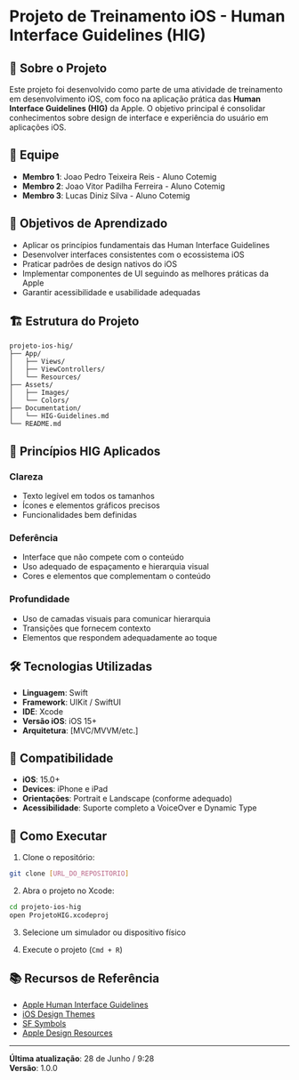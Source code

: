 # Projeto de Treinamento iOS - Human Interface Guidelines (HIG)

## 📱 Sobre o Projeto

Este projeto foi desenvolvido como parte de uma atividade de treinamento em desenvolvimento iOS, com foco na aplicação prática das **Human Interface Guidelines (HIG)** da Apple. O objetivo principal é consolidar conhecimentos sobre design de interface e experiência do usuário em aplicações iOS.

## 👥 Equipe

- **Membro 1**: Joao Pedro Teixeira Reis - Aluno Cotemig
- **Membro 2**: Joao Vitor Padilha Ferreira - Aluno Cotemig  
- **Membro 3**: Lucas Diniz Silva - Aluno Cotemig

## 🎯 Objetivos de Aprendizado

- Aplicar os princípios fundamentais das Human Interface Guidelines
- Desenvolver interfaces consistentes com o ecossistema iOS
- Praticar padrões de design nativos do iOS
- Implementar componentes de UI seguindo as melhores práticas da Apple
- Garantir acessibilidade e usabilidade adequadas

## 🏗️ Estrutura do Projeto

```
projeto-ios-hig/
├── App/
│   ├── Views/
│   ├── ViewControllers/
│   └── Resources/
├── Assets/
│   ├── Images/
│   └── Colors/
├── Documentation/
│   └── HIG-Guidelines.md
└── README.md
```

## 🎨 Princípios HIG Aplicados

### Clareza
- Texto legível em todos os tamanhos
- Ícones e elementos gráficos precisos
- Funcionalidades bem definidas

### Deferência
- Interface que não compete com o conteúdo
- Uso adequado de espaçamento e hierarquia visual
- Cores e elementos que complementam o conteúdo

### Profundidade
- Uso de camadas visuais para comunicar hierarquia
- Transições que fornecem contexto
- Elementos que respondem adequadamente ao toque

## 🛠️ Tecnologias Utilizadas

- **Linguagem**: Swift
- **Framework**: UIKit / SwiftUI
- **IDE**: Xcode
- **Versão iOS**: iOS 15+
- **Arquitetura**: [MVC/MVVM/etc.]

## 📱 Compatibilidade

- **iOS**: 15.0+
- **Devices**: iPhone e iPad
- **Orientações**: Portrait e Landscape (conforme adequado)
- **Acessibilidade**: Suporte completo a VoiceOver e Dynamic Type

## 🚀 Como Executar

1. Clone o repositório:
```bash
git clone [URL_DO_REPOSITORIO]
```

2. Abra o projeto no Xcode:
```bash
cd projeto-ios-hig
open ProjetoHIG.xcodeproj
```

3. Selecione um simulador ou dispositivo físico

4. Execute o projeto (`Cmd + R`)

## 📚 Recursos de Referência

- [Apple Human Interface Guidelines](https://developer.apple.com/design/human-interface-guidelines/)
- [iOS Design Themes](https://developer.apple.com/design/human-interface-guidelines/ios/overview/themes/)
- [SF Symbols](https://developer.apple.com/sf-symbols/)
- [Apple Design Resources](https://developer.apple.com/design/resources/)


---

**Última atualização**: 28 de Junho / 9:28  
**Versão**: 1.0.0
